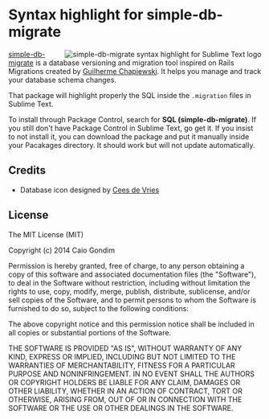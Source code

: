 # Syntax highlight for simple-db-migrate

<img
  src="https://raw2.github.com/caiogondim/simple-db-migrate-sublime-syntax-highlight/master/assets/logo.png"
  alt="simple-db-migrate syntax highlight for Sublime Text logo"
  align="right"
/>

[simple-db-migrate](http://guilhermechapiewski.github.io/simple-db-migrate/)
is a database versioning and migration tool inspired on Rails
Migrations created by
[Guilherme Chapiewski](https://github.com/guilhermechapiewski).
It helps you manage and track your database schema changes.

That package will highlight properly the SQL inside the `.migration` files in
Sublime Text.

To install through Package Control, search for __SQL (simple-db-migrate)__. If
you still don't have Package Control in Sublime Text, go get it. If you insist
to not install it, you can download the package and put it manually inside your
Pacakages directory. It should work but will not update automatically.

## Credits

- Database icon designed by
[Cees de Vries](http://thenounproject.com/ceesdevries/)

## License

The MIT License (MIT)

Copyright (c) 2014 Caio Gondim

Permission is hereby granted, free of charge, to any person obtaining a copy
of this software and associated documentation files (the "Software"), to deal
in the Software without restriction, including without limitation the rights
to use, copy, modify, merge, publish, distribute, sublicense, and/or sell
copies of the Software, and to permit persons to whom the Software is
furnished to do so, subject to the following conditions:

The above copyright notice and this permission notice shall be included in all
copies or substantial portions of the Software.

THE SOFTWARE IS PROVIDED "AS IS", WITHOUT WARRANTY OF ANY KIND, EXPRESS OR
IMPLIED, INCLUDING BUT NOT LIMITED TO THE WARRANTIES OF MERCHANTABILITY,
FITNESS FOR A PARTICULAR PURPOSE AND NONINFRINGEMENT. IN NO EVENT SHALL THE
AUTHORS OR COPYRIGHT HOLDERS BE LIABLE FOR ANY CLAIM, DAMAGES OR OTHER
LIABILITY, WHETHER IN AN ACTION OF CONTRACT, TORT OR OTHERWISE, ARISING FROM,
OUT OF OR IN CONNECTION WITH THE SOFTWARE OR THE USE OR OTHER DEALINGS IN THE
SOFTWARE.
